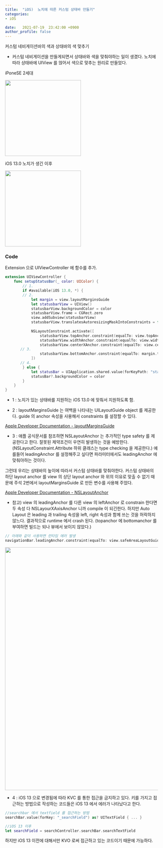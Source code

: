 ```yaml
---
title:  "iOS)  노치에 따른 커스텀 상태바 만들기"
categories:
- iOS

date:   2021-07-19  23:42:00 +0900
author_profile: false
---
```

커스텀 네비게이션바의 색과 상태바의 색 맞추기

- 커스텀 네비게이션을 만들게되면서 상태바와 색을 맞춰야하는 일이 생겼다. 노치에 따라 상태바에 UIView 를 얹어서 색으로 맞추는 원리로 만들었다.

iPoneSE 2세대

<img src = "https://user-images.githubusercontent.com/69136340/126180110-37e4b485-bbe6-4785-bcea-f83a0533699f.png" width ="250">

iOS 13.0 노치가 생긴 이후

<img src = "https://user-images.githubusercontent.com/69136340/126180115-84f861d0-808d-4fca-8ded-3693344d4d24.png" width ="250">

### Code

Extension 으로 UIViewController 에 함수를 추가.

```swift
extension UIViewController {
    func setupStatusBar(_ color: UIColor) {
        // 1.
        if #available(iOS 13.0, *) {
        // 2.
            let margin = view.layoutMarginsGuide
            let statusbarView = UIView()
            statusbarView.backgroundColor = color
            statusbarView.frame = CGRect.zero
            view.addSubview(statusbarView)
            statusbarView.translatesAutoresizingMaskIntoConstraints = false
            
            NSLayoutConstraint.activate([
                statusbarView.topAnchor.constraint(equalTo: view.topAnchor),
                statusbarView.widthAnchor.constraint(equalTo: view.widthAnchor, multiplier: 1.0),
                statusbarView.centerXAnchor.constraint(equalTo: view.centerXAnchor),
       // 3.
                statusbarView.bottomAnchor.constraint(equalTo: margin.topAnchor)
            ])
       // 4.     
        } else {
            let statusBar = UIApplication.shared.value(forKeyPath: "statusBarWindow.statusBar") as? UIView
            statusBar?.backgroundColor = color
        }
    }
}
```

- 1 : 노치가 있는 상태바를 지원하는 iOS 13.0 에 맞춰서 지원하도록 함.

- 2 : layoutMarginsGuide 는 여백을 나타내는 UILayoutGuide object 를 제공한다. guide 의 anchor 속성을 사용해서 constraints 를 설정할 수 있다.

[Apple Developer Documentation - layoutMarginsGuide](https://developer.apple.com/documentation/uikit/uiview/1622651-layoutmarginsguide)

- 3 : 애플 공식문서를 참조하면 NSLayoutAnchor 는 추가적인 type safety 를 제공한다고 한다. 잘못된 제약조건이 우연히 발생하는 것을 예방한다. (NSLayoutConstraint.Attribute 하위 클래스는 type checking 을 제공한다.) 예를들어 leadingAnchor 를 설정해주고 싶다면 파라미터에서도 leadingAnchor 에 맞춰야하는 것이다.

그런데 우리는 상태바의 높이에 따라서 커스텀 상태바를 맞춰야한다. 커스텀 상태바의 하단 layout anchor 를 view 의 상단 layout anchor 와 위의 이유로 맞출 수 없기 때문에 주석 2번에서 layoutMarginsGuide 로 만든 변수를 사용해 주었다.

[Apple Developer Documentation - NSLayoutAnchor](https://developer.apple.com/documentation/uikit/nslayoutanchor)

- 참고) view 의 leadingAnchor 를 다른 view 의 leftAnchor 로 constrain 한다면 두 속성 다 NSLayourXAxisAnchor 니까 compile 이 되긴한다. 하지만 Auto Layout 은 leading 과 trailing 속성을 left, right 속성과 함께 쓰는 것을 허락하지 않느다. 결과적으로 runtime 에서 crash 된다. (topanchor 에 bottomanchor 를 부여하면 빌드는 되나 뷰에서 보이지 않았다.)

``` swift
// 아래와 같이 사용하면 런타임 에러 발생
navigationBar.leadingAnchor.constraint(equalTo: view.safeAreaLayoutGuide.leftAnchor),
```

<img src = "https://user-images.githubusercontent.com/69136340/126190306-26663ed8-2406-44bc-99dd-f1da045ae308.png" width = "800">

- 4 : iOS 13 으로 변경됨에 따라 KVC 를 통한 접근을 금지하고 있다. 키를 가지고 접근하는 방법으로 작성하는 코드들은 iOS 13 에서 에러가 나타났다고 한다.

```swift
//searchbar 에서 textfield 를 접근하는 방법
searchBar.value(forKey: "_searchField") as? UITextField { ... }

//iOS 13 이후
let searchField = searchController.searchBar.searchTextField
```

하지만 iOS 13 이전에 대해서만 KVO 로써 접근하고 있는 코드이기 때문에 가능하다.
